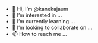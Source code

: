 - 👋 Hi, I’m @kanekajaum
- 👀 I’m interested in ...
- 🌱 I’m currently learning ...
- 💞️ I’m looking to collaborate on ...
- 📫 How to reach me ...

<!---
kanekajaum/kanekajaum is a ✨ special ✨ repository because its `README.md` (this file) appears on your GitHub profile.
You can click the Preview link to take a look at your changes.
--->

